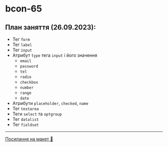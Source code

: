 # bcon-65

## План заняття (26.09.2023):

- Тег `form`
- Тег `label`
- Тег `input`
- Атрибут `type` тега `input` і його значення
  - `email`
  - `password`
  - `tel`
  - `radio`
  - `checkbox`
  - `number`
  - `range`
  - `date`
- Атрибути `placeholder`, `checked`, `name`
- Тег `textarea`
- Теги `select` та `optgroup`
- Тег `datalist`
- Тег `fieldset`

---

[Посилання на макет 🎨](https://www.figma.com/file/SHNrA7r9RBXLqDUVYZjL1g/Simply-Chocolate?type=design&node-id=606%3A34&mode=design&t=nRzD3pyVqUjvLrgn-1)

